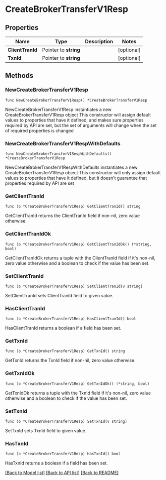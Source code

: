 # CreateBrokerTransferV1Resp

## Properties

Name | Type | Description | Notes
------------ | ------------- | ------------- | -------------
**ClientTranId** | Pointer to **string** |  | [optional] 
**TxnId** | Pointer to **string** |  | [optional] 

## Methods

### NewCreateBrokerTransferV1Resp

`func NewCreateBrokerTransferV1Resp() *CreateBrokerTransferV1Resp`

NewCreateBrokerTransferV1Resp instantiates a new CreateBrokerTransferV1Resp object
This constructor will assign default values to properties that have it defined,
and makes sure properties required by API are set, but the set of arguments
will change when the set of required properties is changed

### NewCreateBrokerTransferV1RespWithDefaults

`func NewCreateBrokerTransferV1RespWithDefaults() *CreateBrokerTransferV1Resp`

NewCreateBrokerTransferV1RespWithDefaults instantiates a new CreateBrokerTransferV1Resp object
This constructor will only assign default values to properties that have it defined,
but it doesn't guarantee that properties required by API are set

### GetClientTranId

`func (o *CreateBrokerTransferV1Resp) GetClientTranId() string`

GetClientTranId returns the ClientTranId field if non-nil, zero value otherwise.

### GetClientTranIdOk

`func (o *CreateBrokerTransferV1Resp) GetClientTranIdOk() (*string, bool)`

GetClientTranIdOk returns a tuple with the ClientTranId field if it's non-nil, zero value otherwise
and a boolean to check if the value has been set.

### SetClientTranId

`func (o *CreateBrokerTransferV1Resp) SetClientTranId(v string)`

SetClientTranId sets ClientTranId field to given value.

### HasClientTranId

`func (o *CreateBrokerTransferV1Resp) HasClientTranId() bool`

HasClientTranId returns a boolean if a field has been set.

### GetTxnId

`func (o *CreateBrokerTransferV1Resp) GetTxnId() string`

GetTxnId returns the TxnId field if non-nil, zero value otherwise.

### GetTxnIdOk

`func (o *CreateBrokerTransferV1Resp) GetTxnIdOk() (*string, bool)`

GetTxnIdOk returns a tuple with the TxnId field if it's non-nil, zero value otherwise
and a boolean to check if the value has been set.

### SetTxnId

`func (o *CreateBrokerTransferV1Resp) SetTxnId(v string)`

SetTxnId sets TxnId field to given value.

### HasTxnId

`func (o *CreateBrokerTransferV1Resp) HasTxnId() bool`

HasTxnId returns a boolean if a field has been set.


[[Back to Model list]](../README.md#documentation-for-models) [[Back to API list]](../README.md#documentation-for-api-endpoints) [[Back to README]](../README.md)


